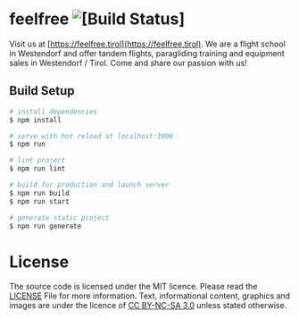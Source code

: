 # feelfree ![[Build Status]](https://github.com/naschidaniel/feelfree/workflows/release/badge.svg)
Visit us at [https://feelfree.tirol](https://feelfree.tirol).
We are a flight school in Westendorf and offer tandem flights, paragliding training and equipment sales in Westendorf / Tirol.
Come and share our passion with us!

## Build Setup

```bash
# install dependencies
$ npm install

# serve with hot reload at localhost:3000
$ npm run 

# lint project
$ npm run lint

# build for production and launch server
$ npm run build
$ npm run start

# generate static project
$ npm run generate
```

# License
The source code is licensed under the MIT licence. Please read the [LICENSE](LICENSE.md) File for more information.
Text, informational content, graphics and images are under the licence of [CC BY-NC-SA 3.0](https://creativecommons.org/licenses/by-nc-sa/3.0/) unless stated otherwise.
